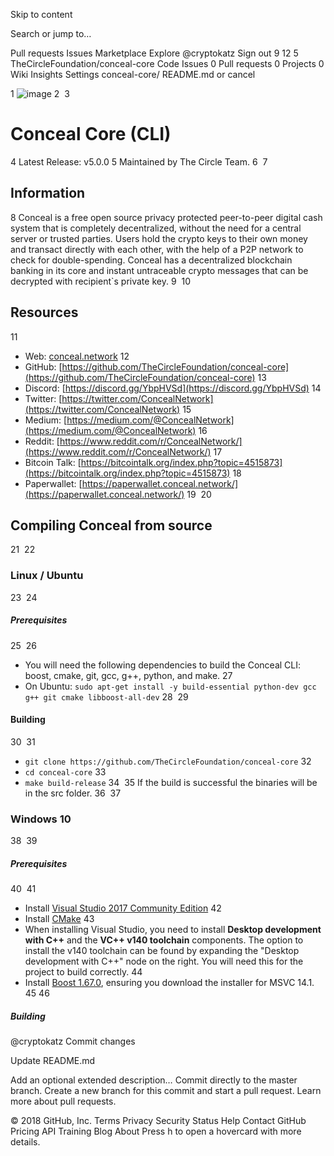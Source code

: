 Skip to content
 
Search or jump to…

Pull requests
Issues
Marketplace
Explore
 @cryptokatz Sign out
9
12 5 TheCircleFoundation/conceal-core
 Code  Issues 0  Pull requests 0  Projects 0  Wiki  Insights  Settings
conceal-core/ 
README.md
  or cancel
    
 
1
![image](https://github.com/TheCircleFoundation/conceal-assets/blob/master/splash.png)
2
​
3
# Conceal Core (CLI)
4
Latest Release: v5.0.0
5
Maintained by The Circle Team.
6
​
7
## Information
8
Conceal is a free open source privacy protected peer-to-peer digital cash system that is completely decentralized, without the need for a central server or trusted parties. Users hold the crypto keys to their own money and transact directly with each other, with the help of a P2P network to check for double-spending. Conceal has a decentralized blockchain banking in its core and instant untraceable crypto messages that can be decrypted with recipient`s private key.
9
​
10
## Resources
11
- Web: [conceal.network](https://conceal.network/)
12
- GitHub: [https://github.com/TheCircleFoundation/conceal-core](https://github.com/TheCircleFoundation/conceal-core)
13
- Discord: [https://discord.gg/YbpHVSd](https://discord.gg/YbpHVSd)
14
- Twitter: [https://twitter.com/ConcealNetwork](https://twitter.com/ConcealNetwork)
15
- Medium: [https://medium.com/@ConcealNetwork](https://medium.com/@ConcealNetwork)
16
- Reddit: [https://www.reddit.com/r/ConcealNetwork/](https://www.reddit.com/r/ConcealNetwork/)
17
- Bitcoin Talk: [https://bitcointalk.org/index.php?topic=4515873](https://bitcointalk.org/index.php?topic=4515873)
18
- Paperwallet: [https://paperwallet.conceal.network/](https://paperwallet.conceal.network/)
19
​
20
## Compiling Conceal from source
21
​
22
### Linux / Ubuntu
23
​
24
##### Prerequisites
25
​
26
- You will need the following dependencies to build the Conceal CLI: boost, cmake, git, gcc, g++, python, and make.
27
- On Ubuntu: `sudo apt-get install -y build-essential python-dev gcc g++ git cmake libboost-all-dev`
28
​
29
#### Building
30
​
31
- `git clone https://github.com/TheCircleFoundation/conceal-core`
32
- `cd conceal-core`
33
- `make build-release`
34
​
35
If the build is successful the binaries will be in the src folder.
36
​
37
### Windows 10
38
​
39
##### Prerequisites
40
​
41
- Install [Visual Studio 2017 Community Edition](https://www.visualstudio.com/thank-you-downloading-visual-studio/?sku=Community&rel=15&page=inlineinstall)
42
- Install [CMake](https://cmake.org/download/)
43
- When installing Visual Studio, you need to install **Desktop development with C++** and the **VC++ v140 toolchain** components. The option to install the v140 toolchain can be found by expanding the "Desktop development with C++" node on the right. You will need this for the project to build correctly.
44
- Install [Boost 1.67.0](https://boost.teeks99.com/bin/1.67.0/), ensuring you download the installer for MSVC 14.1.
45
​
46
##### Building
@cryptokatz
Commit changes

Update README.md

Add an optional extended description…
  Commit directly to the master branch.
  Create a new branch for this commit and start a pull request. Learn more about pull requests.
 
© 2018 GitHub, Inc.
Terms
Privacy
Security
Status
Help
Contact GitHub
Pricing
API
Training
Blog
About
Press h to open a hovercard with more details.
